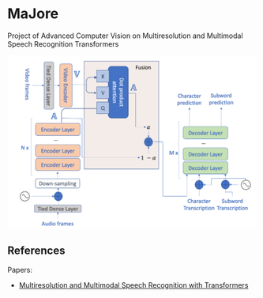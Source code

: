 # MaJore

Project of Advanced Computer Vision on Multiresolution and Multimodal Speech Recognition Transformers

![alt text](https://github.com/Deathn0t/majore/blob/main/assets/model-graph.png "Model Graph")

## References

Papers:
* [Multiresolution and Multimodal Speech Recognition with Transformers](https://arxiv.org/abs/2004.14840)